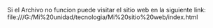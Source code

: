 Si el Archivo no funcion puede visitar el sitio web en la siguiente link: file:///G:/Mi%20unidad/tecnologia/Mi%20sitio%20web/index.html
